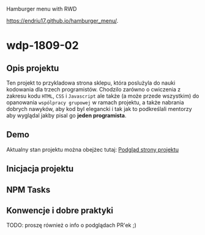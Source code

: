 Hamburger menu with RWD

https://endriu17.github.io/hamburger_menu/.

# wdp-1809-02

## Opis projektu

  Ten projekt to przykladowa strona sklepu, która poslużyla do nauki kodowania dla trzech programistów.
  Chodzilo zarówno o cwiczenia z zakresu kodu `HTML`, `CSS` i `Javascript` ale także (a może przede wszystkim)
  do opanowania `wspólpracy grupowej` w ramach projektu, a także nabrania dobrych nawyków, aby kod byl elegancki
  i tak jak to podkreślali mentorzy aby wyglądal jakby pisal go **jeden programista**.

## Demo

  Aktualny stan projektu można obejżec tutaj: [Podgląd strony projektu](https://dreamy-goldwater.netlify.com/)

## Inicjacja projektu

## NPM Tasks

## Konwencje i dobre praktyki

TODO: proszę również o info o podglądach PR'ek ;)

